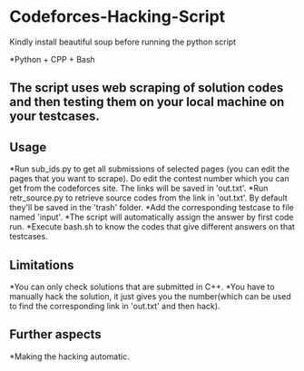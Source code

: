 # Codeforces-Hacking-Script
Kindly install beautiful soup before running the python script

*Python + CPP + Bash


## The script uses web scraping of solution codes and then testing them on your local machine on your testcases.

## Usage
*Run sub_ids.py to get all submissions of selected pages (you can edit the pages that you want to scrape). Do edit the contest number which you can get from the codeforces site. The links will be saved in 'out.txt'.
*Run retr_source.py to retrieve source codes from the link in 'out.txt'. By default they'll be saved in the 'trash' folder.
*Add the corresponding testcase to file named 'input'.
*The script will automatically assign the answer by first code run.
*Execute bash.sh to know the codes that give different answers on that testcases.

## Limitations
*You can only check solutions that are submitted in C++.
*You have to manually hack the solution, it just gives you the number(which can be used to find the corresponding link in 'out.txt' and then hack).

## Further aspects
*Making the hacking automatic.
